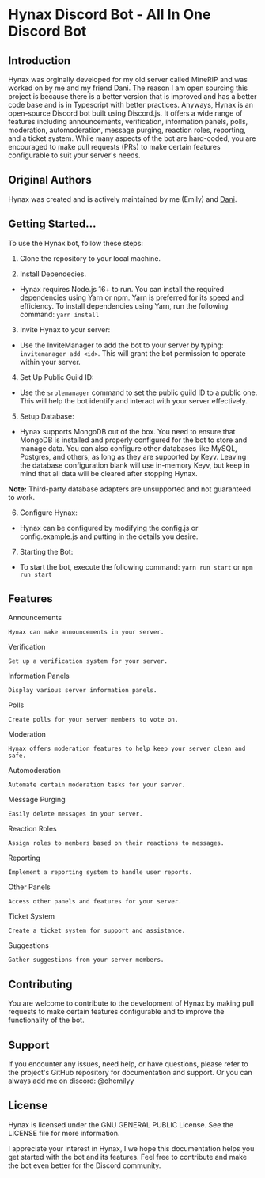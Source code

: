 # Hynax Discord Bot - All In One Discord Bot

## Introduction

Hynax was orginally developed for my old server called MineRIP and was worked on by me and my friend Dani. The reason I am open sourcing this project is because there is a better version that is improved and has a better code base and is in Typescript with better practices. Anyways, Hynax is an open-source Discord bot built using Discord.js. It offers a wide range of features including announcements, verification, information panels, polls, moderation, automoderation, message purging, reaction roles, reporting, and a ticket system. While many aspects of the bot are hard-coded, you are encouraged to make pull requests (PRs) to make certain features configurable to suit your server's needs.

## Original Authors

Hynax was created and is actively maintained by me (Emily) and [Dani](https://github.com/daniwasonline/).

## Getting Started...

To use the Hynax bot, follow these steps:

1. Clone the repository to your local machine.

2. Install Dependecies.
- Hynax requires Node.js 16+ to run. You can install the required dependencies using Yarn or npm. Yarn is preferred for its speed and efficiency. To install dependencies using Yarn, run the following command:
`yarn install`

3. Invite Hynax to your server:
- Use the InviteManager to add the bot to your server by typing: `invitemanager add <id>`. This will grant the bot permission to operate within your server.

4. Set Up Public Guild ID:
- Use the `srolemanager` command to set the public guild ID to a public one. This will help the bot identify and interact with your server effectively.

5. Setup Database:
- Hynax supports MongoDB out of the box. You need to ensure that MongoDB is installed and properly configured for the bot to store and manage data. You can also configure other databases like MySQL, Postgres, and others, as long as they are supported by Keyv. Leaving the database configuration blank will use in-memory Keyv, but keep in mind that all data will be cleared after stopping Hynax.

**Note:** Third-party database adapters are unsupported and not guaranteed to work.

6. Configure Hynax:
- Hynax can be configured by modifying the config.js or config.example.js and putting in the details you desire.

7. Starting the Bot:
- To start the bot, execute the following command:
`yarn run start` or `npm run start`

## Features

Announcements

    Hynax can make announcements in your server.

Verification

    Set up a verification system for your server.

Information Panels

    Display various server information panels.

Polls

    Create polls for your server members to vote on.

Moderation

    Hynax offers moderation features to help keep your server clean and safe.

Automoderation

    Automate certain moderation tasks for your server.

Message Purging

    Easily delete messages in your server.

Reaction Roles

    Assign roles to members based on their reactions to messages.

Reporting

    Implement a reporting system to handle user reports.

Other Panels

    Access other panels and features for your server.

Ticket System

    Create a ticket system for support and assistance.

Suggestions

    Gather suggestions from your server members.

## Contributing
You are welcome to contribute to the development of Hynax by making pull requests to make certain features configurable and to improve the functionality of the bot.

## Support
If you encounter any issues, need help, or have questions, please refer to the project's GitHub repository for documentation and support. Or you can always add me on discord: @ohemilyy

## License
Hynax is licensed under the GNU GENERAL PUBLIC License. See the LICENSE file for more information.


I appreciate your interest in Hynax, I we hope this documentation helps you get started with the bot and its features. Feel free to contribute and make the bot even better for the Discord community.

